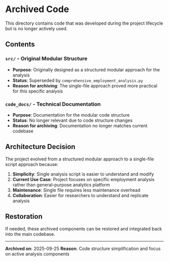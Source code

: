 # Archived Code

This directory contains code that was developed during the project lifecycle but is no longer actively used.

## Contents

### `src/` - Original Modular Structure
- **Purpose**: Originally designed as a structured modular approach for the analysis
- **Status**: Superseded by `comprehensive_employment_analysis.py`
- **Reason for archiving**: The single-file approach proved more practical for this specific analysis

### `code_docs/` - Technical Documentation
- **Purpose**: Documentation for the modular code structure
- **Status**: No longer relevant due to code structure changes
- **Reason for archiving**: Documentation no longer matches current codebase

## Architecture Decision

The project evolved from a structured modular approach to a single-file script approach because:

1. **Simplicity**: Single analysis script is easier to understand and modify
2. **Current Use Case**: Project focuses on specific employment analysis rather than general-purpose analytics platform
3. **Maintenance**: Single file requires less maintenance overhead
4. **Collaboration**: Easier for researchers to understand and replicate analysis

## Restoration

If needed, these archived components can be restored and integrated back into the main codebase.

---
**Archived on**: 2025-09-25
**Reason**: Code structure simplification and focus on active analysis components